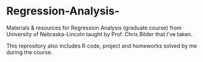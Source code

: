 # Regression-Analysis-
Materials &amp; resources for Regression Analysis (graduate course) from University of Nebraska-Lincoln taught by Prof. Chris Bilder that I've taken.

This reprository also includes R code, project and homeworks solved by me during the course. 


